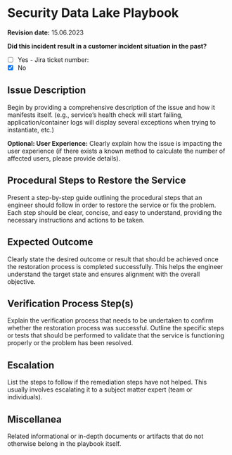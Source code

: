 # Security Data Lake Playbook

**Revision date:** 15.06.2023

**Did this incident result in a customer incident situation in the past?**
- [ ] Yes - Jira ticket number:
- [x] No

## Issue Description

Begin by providing a comprehensive description of the issue and how it manifests itself. (e.g., service’s health check will start failing, application/container logs will display several exceptions when trying to instantiate, etc.)

**Optional: User Experience:**
Clearly explain how the issue is impacting the user experience (if there exists a known method to calculate the number of affected users, please provide details).

## Procedural Steps to Restore the Service

Present a step-by-step guide outlining the procedural steps that an engineer should follow in order to restore the service or fix the problem. Each step should be clear, concise, and easy to understand, providing the necessary instructions and actions to be taken.

## Expected Outcome

Clearly state the desired outcome or result that should be achieved once the restoration process is completed successfully. This helps the engineer understand the target state and ensures alignment with the overall objective.

## Verification Process Step(s)

Explain the verification process that needs to be undertaken to confirm whether the restoration process was successful. Outline the specific steps or tests that should be performed to validate that the service is functioning properly or the problem has been resolved.

## Escalation

List the steps to follow if the remediation steps have not helped. This usually involves escalating it to a subject matter expert (team or individuals).

## Miscellanea

Related informational or in-depth documents or artifacts that do not otherwise belong in the playbook itself.
